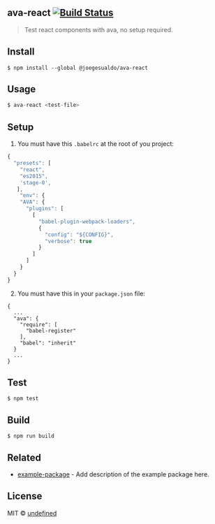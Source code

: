 ## ava-react [![Build Status](https://travis-ci.org/joegesualdo/ava-react.svg?branch=master)](https://travis-ci.org/joegesualdo/ava-react)
> Test react components with ava, no setup required.

## Install
```
$ npm install --global @joegesualdo/ava-react
```

## Usage
```javascript
$ ava-react <test-file>
```

## Setup
1) You must have this `.babelrc` at the root of you project:
```javascript
{
  "presets": [
    "react",
    "es2015",
    'stage-0',
   ],
	"env": {
    "AVA": {
      "plugins": [
        [
          "babel-plugin-webpack-loaders",
          {
            "config": "${CONFIG}",
            "verbose": true
          }
        ]
      ]
    }
  }
}
```
2) You must have this in your `package.json` file:
```
{
  ...
  "ava": {
    "require": [
      "babel-register"
    ],
    "babel": "inherit"
  }
  ...
}
```


## Test
```
$ npm test

```
## Build
```
$ npm run build
```

## Related
- [example-package]() - Add description of the example package here.

## License
MIT © [undefined]()
